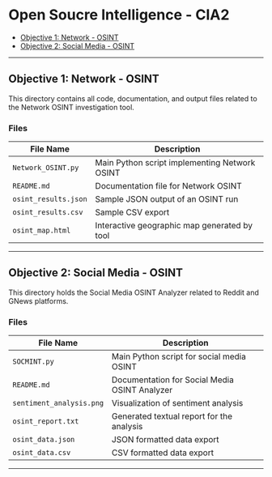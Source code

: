 # Open Soucre Intelligence - CIA2

- [Objective 1: Network - OSINT](#objective-1-network---osint)
- [Objective 2: Social Media - OSINT](#objective-2-social-media---osint)

---

## Objective 1: Network - OSINT

This directory contains all code, documentation, and output files related to the Network OSINT investigation tool.

### Files
| File Name           | Description                                      |                         
------------------------------------------------|--------------------------------|
| `Network_OSINT.py`   | Main Python script implementing Network OSINT   
| `README.md`         | Documentation file for Network OSINT              
| `osint_results.json` | Sample JSON output of an OSINT run              
| `osint_results.csv`  | Sample CSV export                                
| `osint_map.html`     | Interactive geographic map generated by tool      

---

## Objective 2: Social Media - OSINT

This directory holds the Social Media OSINT Analyzer related to Reddit and GNews platforms.

### Files
| File Name           | Description                                      |               
------------------------------------------------|--------------------------------|
| `SOCMINT.py`  | Main Python script for social media OSINT        
| `README.md`         | Documentation for Social Media OSINT Analyzer   
| `sentiment_analysis.png` | Visualization of sentiment analysis         
| `osint_report.txt`   | Generated textual report for the analysis          
| `osint_data.json`    | JSON formatted data export                          
| `osint_data.csv`     | CSV formatted data export                            

---

